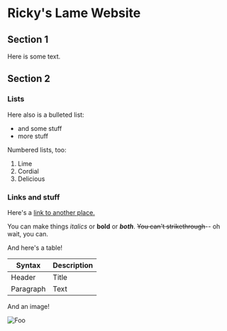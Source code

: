 # Ricky's Lame Website

## Section 1

Here is some text.

## Section 2

### Lists

Here also is a bulleted list:
- and some stuff
- more stuff

Numbered lists, too:
1. Lime
2. Cordial
3. Delicious

### Links and stuff

Here's a [link to another place.](https://www.youtube.com/watch?v=ub82Xb1C8os)

You can make things *italics* or **bold** or ***both***. ~~You can't strikethrough~~-- oh wait, you can.

And here's a table!

| Syntax      | Description |
| ----------- | ----------- |
| Header      | Title       |
| Paragraph   | Text        |

And an image!

![Foo](https://lh3.googleusercontent.com/pw/ACtC-3dbs1jgNQNhRs-4RvZ4vnQP0KEdT1cHpfSiABolwkyvdSgk-_ammHlGuu-9cuaFjZFU0btwEUSRD7r_gcOYzk4PCI-RARbtCyPgihwteyT4qAOBtQi-NyeHD3QWDwNUZfCtLi7EnW6Uiv2_KCcoG7jeTQ=w1218-h914-no?authuser=0)
